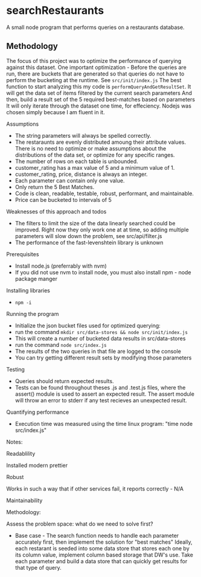 # searchRestaurants

A small node program that performs queries on a restaurants database.

## Methodology

The focus of this project was to optimize the performance of querying against this dataset. One important optimization - Before the queries are run, there are buckets that are generated so that queries do not have to perform the bucketing at the runtime. See `src/init/index.js`
The best function to start analyzing this my code is `performQueryAndGetResultSet`.
It will get the data set of items filtered by the current search parameters
And then, build a result set of the 5 required best-matches based on parameters
It will only iterate through the dataset one time, for effeciency. 
Nodejs was chosen simply because I am fluent in it.

Assumptions

-   The string parameters will always be spelled correctly.
-   The restaraunts are evenly distributed amoung their attribute values. There is no need to optimize or make assumptions about the distributions of the data set, or optimize for any specific ranges.
-   The number of rows on each table is unbounded.
-   customer_rating has a max value of 5 and a minimum value of 1.
-   customer_rating, price, distance is always an integer.
-   Each parameter can contain only one value.
-   Only return the 5 Best Matches.
-   Code is clean, readable, testable, robust, performant, and maintainable.
-   Price can be bucketed to intervals of 5

Weaknesses of this approach and todos

- The filters to limit the size of the data linearly searched could be improved. Right now they only work one at at time, so adding multiple parameters will slow down the problem, see src/api/filter.js
- The performance of the fast-levenshtein library is unknown

Prerequisites

- Install node.js (preferrably with nvm)
- If you did not use nvm to install node, you must also install npm - node package manger

Installing libraries

- `npm -i`

Running the program
- Initialize the json bucket files used for optimized querying:
- run the command `mkdir src/data-stores && node src/init/index.js`
- This will create a number of bucketed data results in src/data-stores
- run the command `node src/index.js`
- The results of the two queries in that file are logged to the console
- You can try getting different result sets by modifying those parameters

Testing

- Queries should return expected results.
- Tests can be found throughout theses .js and .test.js files, where the assert() module is used to assert an expected result. The assert module will throw an error to stderr if any test recieves an unexpected result.

Quantifying performance

- Execution time was measured using the time linux program: "time node src/index.js"

Notes:

Readablility

Installed modern prettier

Robust

Works in such a way that if other services fail, it reports correctly - N/A

Maintainability

Methodology:

Assess the problem space: what do we need to solve first?

-   Base case - The search function needs to handle each parameter accurately first,
    then implement the solution for "best matches"
    Ideally, each restarant is seeded into some data store that stores each one by its column value, implement column based storage that DW's use.
    Take each parameter and build a data store that can quickly get results for that type of query.

